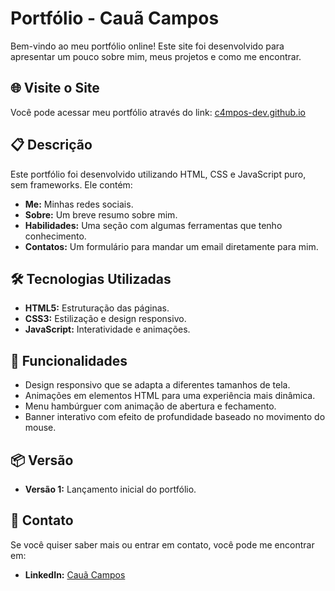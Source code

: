 # Portfólio - Cauã Campos

Bem-vindo ao meu portfólio online! Este site foi desenvolvido para apresentar um pouco sobre mim, meus projetos e como me encontrar.

## 🌐 Visite o Site

Você pode acessar meu portfólio através do link: [c4mpos-dev.github.io](https://c4mpos-dev.github.io/)

## 📋 Descrição

Este portfólio foi desenvolvido utilizando HTML, CSS e JavaScript puro, sem frameworks. Ele contém:

- **Me:** Minhas redes sociais.
- **Sobre:** Um breve resumo sobre mim.
- **Habilidades:** Uma seção com algumas ferramentas que tenho conhecimento.
- **Contatos:** Um formulário para mandar um email diretamente para mim.

## 🛠️ Tecnologias Utilizadas
- **HTML5:** Estruturação das páginas.
- **CSS3:** Estilização e design responsivo.
- **JavaScript:** Interatividade e animações.

## 🚀 Funcionalidades
- Design responsivo que se adapta a diferentes tamanhos de tela.
- Animações em elementos HTML para uma experiência mais dinâmica.
- Menu hambúrguer com animação de abertura e fechamento.
- Banner interativo com efeito de profundidade baseado no movimento do mouse.

## 📦 Versão
- **Versão 1:** Lançamento inicial do portfólio.

## 📧 Contato

Se você quiser saber mais ou entrar em contato, você pode me encontrar em:

- **LinkedIn:** [Cauã Campos](https://www.linkedin.com/in/cau%C3%A3-campos/)
